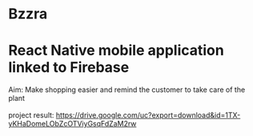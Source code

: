# Bzzra
# React Native mobile application linked to Firebase    
Aim: Make shopping easier and remind the customer to take care of the plant <br/>   
project result: 
https://drive.google.com/uc?export=download&id=1TX-yKHaDomeLObZcOTViyGsqFdZaM2rw
